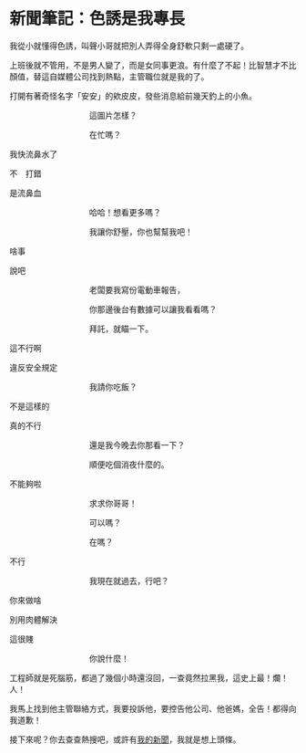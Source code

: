 # 新聞筆記：色誘是我專長

我從小就懂得色誘，叫聲小哥就把別人弄得全身舒軟只剩一處硬了。

上班後就不管用，不是男人變了，而是女同事更浪。有什麼了不起！比智慧才不比顏值，替這自媒體公司找到熱點，主管職位就是我的了。

打開有著奇怪名字「安安」的欸皮皮，發些消息給前幾天釣上的小魚。

　　　　　　　　　　這圖片怎樣？
          
　　　　　　　　　　在忙嗎？

我快流鼻水了

不　打錯

是流鼻血

　　　　　　　　　　哈哈！想看更多嗎？
          
　　　　　　　　　　我讓你舒壓，你也幫幫我吧！
          
啥事

說吧

　　　　　　　　　　老闆要我寫份電動車報告，
          
　　　　　　　　　　你那邊後台有數據可以讓我看看嗎？
          
　　　　　　　　　　拜託，就瞄一下。
          
這不行啊

違反安全規定

　　　　　　　　　　我請你吃飯？
          
不是這樣的

真的不行

　　　　　　　　　　還是我今晚去你那看一下？
          
　　　　　　　　　　順便吃個消夜什麼的。
          
不能夠啦

　　　　　　　　　　求求你哥哥！
          
　　　　　　　　　　可以嗎？
          
　　　　　　　　　　在嗎？
          
不行

　　　　　　　　　　我現在就過去，行吧？
          
你來做啥

別用肉體解決

這很賤

　　　　　　　　　　你說什麼！


工程師就是死腦筋，都過了幾個小時還沒回，一查竟然拉黑我，這史上最！爛！人！

我馬上找到他主管聯絡方式，我要投訴他，要控告他公司、他爸媽，全告！都得向我道歉！

接下來呢？你去查查熱搜吧，或許有[我的新聞](https://www.baidu.com/s?rsv_idx=1&wd=%E5%A5%B3%E8%AE%B0%E8%80%85%E6%89%93%E6%8E%A2%E6%B6%88%E6%81%AF%E9%81%AD%E4%BE%AE%E8%BE%B1+%E7%90%86%E6%83%B3CEO%E5%8F%91%E9%97%AE)，我就是想上頭條。
